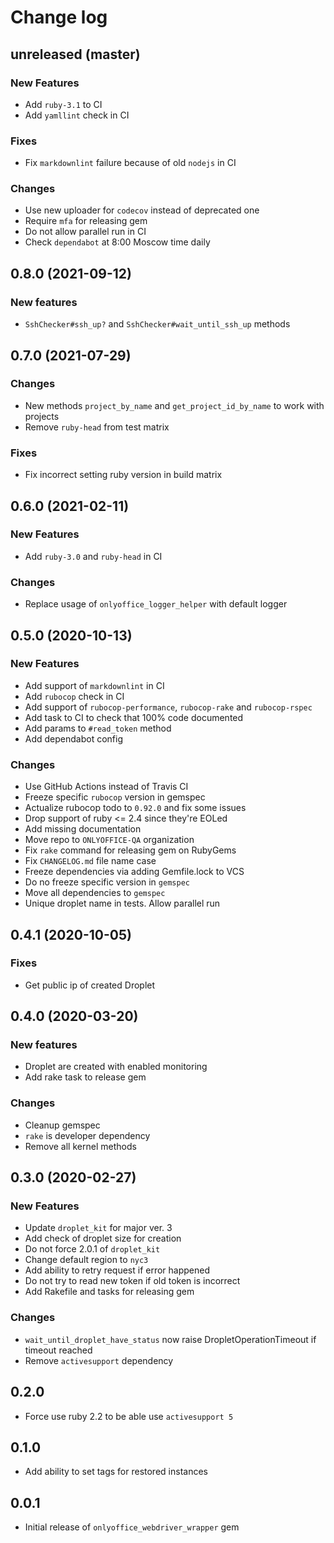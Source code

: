 # Change log

## unreleased (master)

### New Features

* Add `ruby-3.1` to CI
* Add `yamllint` check in CI

### Fixes

* Fix `markdownlint` failure because of old `nodejs` in CI

### Changes

* Use new uploader for `codecov` instead of deprecated one
* Require `mfa` for releasing gem
* Do not allow parallel run in CI
* Check `dependabot` at 8:00 Moscow time daily

## 0.8.0 (2021-09-12)

### New features

* `SshChecker#ssh_up?` and `SshChecker#wait_until_ssh_up` methods

## 0.7.0 (2021-07-29)

### Changes

* New methods `project_by_name` and `get_project_id_by_name` to work with projects
* Remove `ruby-head` from test matrix

### Fixes

* Fix incorrect setting ruby version in build matrix

## 0.6.0 (2021-02-11)

### New Features

* Add `ruby-3.0` and `ruby-head` in CI

### Changes

* Replace usage of `onlyoffice_logger_helper` with default logger

## 0.5.0 (2020-10-13)

### New Features

* Add support of `markdownlint` in CI
* Add `rubocop` check in CI
* Add support of `rubocop-performance`, `rubocop-rake` and `rubocop-rspec`
* Add task to CI to check that 100% code documented
* Add params to `#read_token` method
* Add dependabot config

### Changes

* Use GitHub Actions instead of Travis CI
* Freeze specific `rubocop` version in gemspec
* Actualize rubocop todo to `0.92.0` and fix some issues
* Drop support of ruby <= 2.4 since they're EOLed
* Add missing documentation
* Move repo to `ONLYOFFICE-QA` organization
* Fix `rake` command for releasing gem on RubyGems
* Fix `CHANGELOG.md` file name case
* Freeze dependencies via adding Gemfile.lock to VCS
* Do no freeze specific version in `gemspec`
* Move all dependencies to `gemspec`
* Unique droplet name in tests. Allow parallel run

## 0.4.1 (2020-10-05)

### Fixes

* Get public ip of created Droplet

## 0.4.0 (2020-03-20)

### New features

* Droplet are created with enabled monitoring
* Add rake task to release gem

### Changes

* Cleanup gemspec
* `rake` is developer dependency
* Remove all kernel methods

## 0.3.0 (2020-02-27)

### New Features

* Update `droplet_kit` for major ver. 3
* Add check of droplet size for creation
* Do not force 2.0.1 of `droplet_kit`
* Change default region to `nyc3`
* Add ability to retry request if error happened
* Do not try to read new token if old token is incorrect
* Add Rakefile and tasks for releasing gem

### Changes

* `wait_until_droplet_have_status` now raise DropletOperationTimeout if timeout reached
* Remove `activesupport` dependency

## 0.2.0

* Force use ruby 2.2 to be able use `activesupport 5`

## 0.1.0

* Add ability to set tags for restored instances

## 0.0.1

* Initial release of `onlyoffice_webdriver_wrapper` gem
